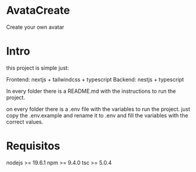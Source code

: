 # AvataCreate

Create your own avatar

# Intro

this project is simple just:

Frontend: nextjs + tailwindcss + typescript
Backend: nestjs + typescript

In every folder there is a README.md with the instructions to run the project.

on every folder there is a .env file with the variables to run the project. just copy the .env.example and rename it to .env and fill the variables with the correct values.

# Requisitos

nodejs >= 19.6.1
npm >= 9.4.0
tsc >= 5.0.4
